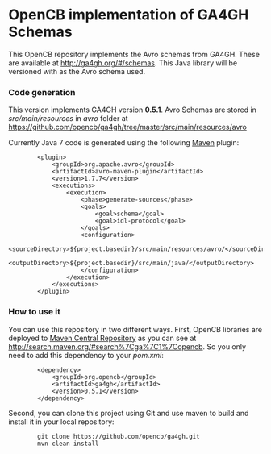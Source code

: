 # OpenCB implementation of GA4GH Schemas

This OpenCB repository implements the Avro schemas from GA4GH. These are available at http://ga4gh.org/#/schemas. This Java library will be versioned with as the Avro schema used.

### Code generation
This version implements GA4GH version **0.5.1**. Avro Schemas are stored in _src/main/resources_ in _avro_ folder at https://github.com/opencb/ga4gh/tree/master/src/main/resources/avro

Currently Java 7 code is generated using the following [Maven](http://maven.apache.org/) plugin:

            <plugin>
                <groupId>org.apache.avro</groupId>
                <artifactId>avro-maven-plugin</artifactId>
                <version>1.7.7</version>
                <executions>
                    <execution>
                        <phase>generate-sources</phase>
                        <goals>
                            <goal>schema</goal>
                            <goal>idl-protocol</goal>
                        </goals>
                        <configuration>
                            <sourceDirectory>${project.basedir}/src/main/resources/avro/</sourceDirectory>
                            <outputDirectory>${project.basedir}/src/main/java/</outputDirectory>
                        </configuration>
                    </execution>
                </executions>
            </plugin>
  
### How to use it
You can use this repository in two different ways. First, OpenCB libraries are deployed to [Maven Central Repository](http://search.maven.org/) as you can see at http://search.maven.org/#search%7Cga%7C1%7Copencb. So you only need to add this dependency to your _pom.xml_:

            <dependency>
                <groupId>org.opencb</groupId>
                <artifactId>ga4gh</artifactId>
                <version>0.5.1</version>
            </dependency>


Second, you can clone this project using Git and use maven to build and install it in your local repository:

            git clone https://github.com/opencb/ga4gh.git
            mvn clean install




